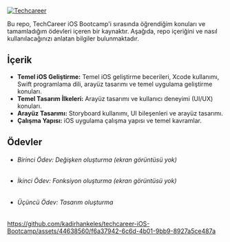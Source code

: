 [![Techcareer](https://www.techcareer.net/assets/images/common/techcareer-logo-og-image.png)](https://www.techcareer.net/assets/images/common/techcareer-logo-og-image.png)

Bu repo, TechCareer iOS Bootcamp'i sırasında öğrendiğim konuları ve tamamladığım ödevleri içeren bir kaynaktır. Aşağıda, repo içeriğini ve nasıl kullanılacağınızı anlatan bilgiler bulunmaktadır.


## İçerik
- **Temel iOS Geliştirme:** Temel iOS geliştirme becerileri, Xcode kullanımı, Swift programlama dili, arayüz tasarımı ve temel uygulama geliştirme konuları.
- **Temel Tasarım İlkeleri:** Arayüz tasarımı ve kullanıcı deneyimi (UI/UX) konuları.
- **Arayüz Tasarımı:** Storyboard kullanımı, UI bileşenleri ve arayüz tasarımı.
- **Çalışma Yapısı:** iOS uygulama çalışma yapısı ve temel kavramlar.

## Ödevler
- ###### Birinci Ödev: Değişken oluşturma (ekran görüntüsü yok)
- ###### İkinci Ödev: Fonksiyon oluşturma (ekran görüntüsü yok)
- ###### Üçüncü Ödev: Tasarım oluşturma

https://github.com/kadirhankeles/techcareer-iOS-Bootcamp/assets/44638560/f6a37942-6c6d-4b01-9bb9-8927a5ce487a

